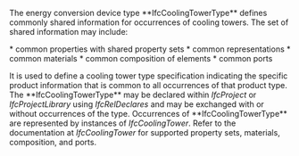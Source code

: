 The energy conversion device type \*\*IfcCoolingTowerType\*\* defines commonly shared information for occurrences of cooling towers. The set of shared information may include:

\* common properties with shared property sets
\* common representations
\* common materials
\* common composition of elements
\* common ports

It is used to define a cooling tower type specification indicating the specific product information that is common to all occurrences of that product type. The \*\*IfcCoolingTowerType\*\* may be declared within _IfcProject_ or _IfcProjectLibrary_ using _IfcRelDeclares_ and may be exchanged with or without occurrences of the type. Occurrences of \*\*IfcCoolingTowerType\*\* are represented by instances of _IfcCoolingTower_. Refer to the documentation at _IfcCoolingTower_ for supported property sets, materials, composition, and ports.

